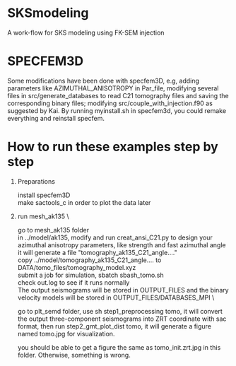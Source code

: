 # SKSmodeling
A work-flow for SKS modeling using FK-SEM injection

# SPECFEM3D
Some modifications have been done with specfem3D, e.g, adding parameters like AZIMUTHAL_ANISOTROPY in Par_file, modifying several files in src/generate_databases to read C21 tomography files and saving the corresponding binary files; modifying src/couple_with_injection.f90 as suggested by Kai.
By running myinstall.sh in specfem3d, you could remake everything and reinstall specfem.

# How to run these examples step by step
1. Preparations
   
   install specfem3D \
   make sactools_c in order to plot the data later 
1. run mesh_ak135 \

   go to mesh_ak135 folder \
   in ../model/ak135, modify and run creat_ansi_C21.py to design your azimuthal anisotropy parameters, like strength and fast azimuthal angle
   it will generate a file "tomography_ak135_C21_angle...." \
   copy ../model/tomography_ak135_C21_angle.... to DATA/tomo_files/tomography_model.xyz \
   submit a job for simulation, sbatch sbash_tomo.sh \
   check out.log to see if it runs normally \
   The output seismograms will be stored in OUTPUT_FILES and the binary velocity models will be stored in OUTPUT_FILES/DATABASES_MPI \

   go to plt_semd folder, use sh step1_preprocessing tomo, it will convert the output three-component seismograms into ZRT coordinate with sac format, then run step2_gmt_plot_dist tomo, it will generate a figure named tomo.jpg for visualization.

   you should be able to get a figure the same as tomo_init.zrt.jpg in this folder. Otherwise, something is wrong.

